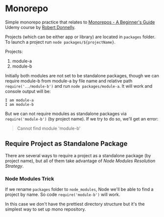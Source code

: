 # Monorepo

Simple monorepo practice that relates to [Monorepos - A Beginner's Guide](https://www.udemy.com/course/monorepos-a-beginners-guide) Udemy course by [Robert Donnelly](https://www.udemy.com/user/robert-donnelly-6).

Projects (which can be either app or library) are located in `packages` folder. To launch a project run `node packages/${projectName}`.

Projects:

1. module-a
1. module-b

Initially both modules are not set to be standalone packages, though we can require module-b from module-a by file name and relative path `require('../module-b')` and run `node packages/module-a`. It will work and console output will be:

```
I am module-a
I am module-b
```

But we can not require modules as standalone packages via `require('module-b')` (by project name). If we try to do so, we'll get an error:

> Cannot find module 'module-b'

## Require Project as Standalone Package

There are several ways to require a project as a standalone package (by project name), but all of them take advantage of _Node Modules Resolution Strategy_.

### Node Modules Trick

If we rename `packages` folder to `node_modules`, Node we'll be able to find a project by name. So code `require('module-b')` will work.

In this case we don't have the prettiest directory structure but it's the simplest way to set up mono repository.
